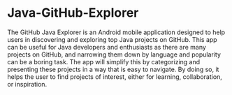 # Java-GitHub-Explorer
The GitHub Java Explorer is an Android mobile application designed to help users in discovering and exploring top Java projects on GitHub. This app can be useful for Java developers and enthusiasts as there are many projects on GitHub, and narrowing them down by language and popularity can be a boring task. The app will simplify this by categorizing and presenting these projects in a way that is easy to navigate. By doing so, it helps the user to find projects of interest, either for learning, collaboration, or inspiration.
